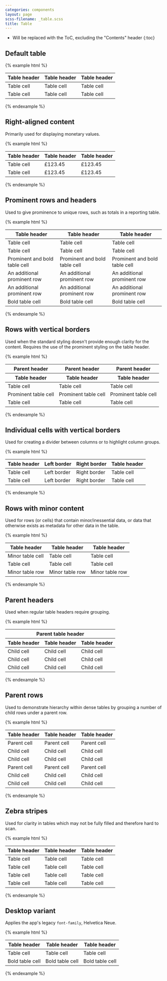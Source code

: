 ```yaml
---
categories: components
layout: page
scss-filename: _table.scss
title: Table
---
```


* Will be replaced with the ToC, excluding the "Contents" header
{:toc}


## Default table

{% example html %}
<table class="Table">
  <thead>
    <tr>
      <th>Table header</th>
      <th>Table header</th>
      <th>Table header</th>
    </tr>
  </thead>
  <tbody>
    <tr>
      <td>Table cell</td>
      <td>Table cell</td>
      <td>Table cell</td>
    </tr>
    <tr>
      <td>Table cell</td>
      <td>Table cell</td>
      <td>Table cell</td>
    </tr>
  </tbody>
</table>
{% endexample %}

## Right-aligned content

Primarily used for displaying monetary values.

{% example html %}
<table class="Table Table--text-align--right">
  <thead>
    <tr>
      <th class="Table-cell Table-cell--text-align--left">Table header</th>
      <th>Table header</th>
      <th>Table header</th>
    </tr>
  </thead>
  <tbody>
    <tr>
      <td class="Table-cell Table-cell--text-align--left">Table cell</td>
      <td>£123.45</td>
      <td>£123.45</td>
    </tr>
    <tr>
      <td class="Table-cell Table-cell--text-align--left">Table cell</td>
      <td>£123.45</td>
      <td>£123.45</td>
    </tr>
  </tbody>
</table>
{% endexample %}

## Prominent rows and headers

Used to give prominence to unique rows, such as totals in a reporting table.

{% example html %}
<table class="Table">
  <thead>
    <tr>
      <th class="Table-header Table-header--prominent">Table header</th>
      <th class="Table-header Table-header--prominent">Table header</th>
      <th class="Table-header Table-header--prominent">Table header</th>
    </tr>
  </thead>
  <tbody>
    <tr>
      <td>Table cell</td>
      <td>Table cell</td>
      <td>Table cell</td>
    </tr>
    <tr>
      <td>Table cell</td>
      <td>Table cell</td>
      <td>Table cell</td>
    </tr>
    <tr class="Table-row Table-row--prominent Table-row--bold">
      <td class="Table-cell">Prominent and bold table cell</td>
      <td class="Table-cell">Prominent and bold table cell</td>
      <td class="Table-cell">Prominent and bold table cell</td>
    </tr>
    <tr class="Table-row Table-row--prominent">
      <td class="Table-cell">An additional prominent row</td>
      <td class="Table-cell">An additional prominent row</td>
      <td class="Table-cell">An additional prominent row</td>
    </tr>
    <tr class="Table-row Table-row--prominent">
      <td class="Table-cell">An additional prominent row</td>
      <td class="Table-cell">An additional prominent row</td>
      <td class="Table-cell">An additional prominent row</td>
    </tr>
    <tr class="Table-row Table-row--bold">
      <td class="Table-cell">Bold table cell</td>
      <td class="Table-cell">Bold table cell</td>
      <td class="Table-cell">Bold table cell</td>
    </tr>
  </tbody>
</table>
{% endexample %}

## Rows with vertical borders

Used when the standard styling doesn't provide enough clarity for the content. Requires the use of the prominent styling on the table header.

{% example html %}
<table class="Table">
  <thead>
    <tr class="Table-row Table-row--parentHeader Table-row--verticalBorders Table-row--verticalBorders--header">
      <th>Parent header</th>
      <th>Parent header</th>
      <th class="Table-cell Table-cell--bold">
        Parent header
      </th>
    </tr>
  </thead>
  <thead>
    <tr class="Table-row Table-row--verticalBorders Table-row--verticalBorders--header">
      <th>Table header</th>
      <th>Table header</th>
      <th>Table header</th>
    </tr>
  </thead>
  <tbody>
    <tr class="Table-row Table-row--verticalBorders">
      <td>Table cell</td>
      <td>Table cell</td>
      <td>Table cell</td>
    </tr>
    <tr class="Table-row Table-row--prominent Table-row--verticalBorders Table-row--verticalBorders--white">
      <td class="Table-cell">Prominent table cell</td>
      <td class="Table-cell">Prominent table cell</td>
      <td class="Table-cell">Prominent table cell</td>
    </tr>
    <tr class="Table-row Table-row--verticalBorders">
      <td>Table cell</td>
      <td>Table cell</td>
      <td>Table cell</td>
    </tr>
  </tbody>
</table>
{% endexample %}

## Individual cells with vertical borders

Used for creating a divider between columns or to highlight column groups.

{% example html %}
<table class="Table">
  <thead>
    <tr>
      <th>Table header</th>
      <th class="Table-cell--verticalBorder--header--left">Left border</th>
      <th class="Table-cell--verticalBorder--header--right">Right border</th>
      <th>Table header</th>
    </tr>
  </thead>
  <tbody>
    <tr>
      <td>Table cell</td>
      <td class="Table-cell--verticalBorder--left">Left border</td>
      <td class="Table-cell--verticalBorder--right">Right border</td>
      <td>Table cell</td>
    </tr>
    <tr>
      <td>Table cell</td>
      <td class="Table-cell--verticalBorder--left">Left border</td>
      <td class="Table-cell--verticalBorder--right">Right border</td>
      <td>Table cell</td>
    </tr>
  </tbody>
</table>
{% endexample %}

## Rows with minor content

Used for rows (or cells) that contain minor/inessential data, or data that
otherwise exists as metadata for other data in the table.

{% example html %}
<table class="Table">
  <thead>
    <tr>
      <th>Table header</th>
      <th>Table header</th>
      <th>Table header</th>
    </tr>
  </thead>
  <tbody>
    <tr>
      <td class="Table-cell--minor">Minor table cell</td>
      <td>Table cell</td>
      <td>Table cell</td>
    </tr>
    <tr>
      <td>Table cell</td>
      <td>Table cell</td>
      <td>Table cell</td>
    </tr>
    <tr class="Table-row Table-row--minor">
      <td>Minor table row</td>
      <td>Minor table row</td>
      <td>Minor table row</td>
    </tr>
  </tbody>
</table>
{% endexample %}

## Parent headers

Used when regular table headers require grouping.

{% example html %}
<table class="Table">
  <thead>
    <tr class="Table-row Table-row--parentHeader">
      <th colspan="3">Parent table header</th>
    </tr>
    <tr>
      <th>Table header</th>
      <th>Table header</th>
      <th>Table header</th>
    </tr>
  </thead>
  <tbody>
    <tr>
      <td>Child cell</td>
      <td>Child cell</td>
      <td>Child cell</td>
    </tr>
    <tr>
      <td>Child cell</td>
      <td>Child cell</td>
      <td>Child cell</td>
    </tr>
    <tr>
      <td>Child cell</td>
      <td>Child cell</td>
      <td>Child cell</td>
    </tr>
  </tbody>
</table>
{% endexample %}

## Parent rows

Used to demonstrate hierarchy within dense tables by grouping a number of child rows under a parent row.

{% example html %}
<table class="Table">
  <thead>
    <tr>
      <th>Table header</th>
      <th>Table header</th>
      <th>Table header</th>
    </tr>
  </thead>
  <tbody>
    <tr class="Table-row Table-row--parent">
      <td>Parent cell</td>
      <td>Parent cell</td>
      <td>Parent cell</td>
    </tr>
    <tr>
      <td>Child cell</td>
      <td>Child cell</td>
      <td>Child cell</td>
    </tr>
    <tr>
      <td>Child cell</td>
      <td>Child cell</td>
      <td>Child cell</td>
    </tr>
    <tr class="Table-row Table-row--parent">
      <td>Parent cell</td>
      <td>Parent cell</td>
      <td>Parent cell</td>
    </tr>
    <tr>
      <td>Child cell</td>
      <td>Child cell</td>
      <td>Child cell</td>
    </tr>
    <tr>
      <td>Child cell</td>
      <td>Child cell</td>
      <td>Child cell</td>
    </tr>
  </tbody>
</table>
{% endexample %}

## Zebra stripes

Used for clarity in tables which may not be fully filled and therefore hard to scan.

{% example html %}
<table class="Table Table--zebraStripes">
  <thead>
    <tr>
      <th>Table header</th>
      <th>Table header</th>
      <th>Table header</th>
    </tr>
  </thead>
  <tbody>
    <tr>
      <td>Table cell</td>
      <td>Table cell</td>
      <td>Table cell</td>
    </tr>
    <tr>
      <td>Table cell</td>
      <td>Table cell</td>
      <td>Table cell</td>
    </tr>
    <tr>
      <td>Table cell</td>
      <td>Table cell</td>
      <td>Table cell</td>
    </tr>
    <tr>
      <td>Table cell</td>
      <td>Table cell</td>
      <td>Table cell</td>
    </tr>
  </tbody>
</table>
{% endexample %}

## Desktop variant

Applies the app's legacy `font-family`, Helvetica Neue.

{% example html %}
<table class="Table Table--desktop">
  <thead>
    <tr>
      <th>Table header</th>
      <th>Table header</th>
      <th>Table header</th>
    </tr>
  </thead>
  <tbody>
    <tr>
      <td>Table cell</td>
      <td>Table cell</td>
      <td>Table cell</td>
    </tr>
    <tr class="Table-row Table-row--bold">
      <td class="Table-cell">Bold table cell</td>
      <td class="Table-cell">Bold table cell</td>
      <td class="Table-cell">Bold table cell</td>
    </tr>
  </tbody>
</table>
{% endexample %}
